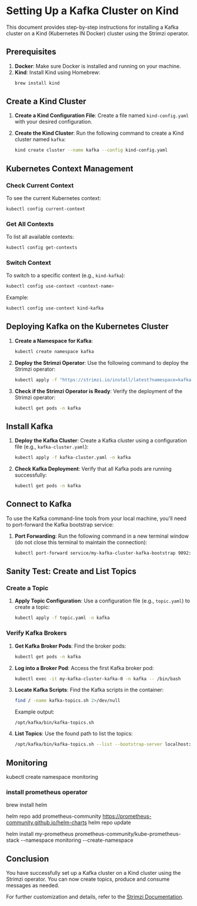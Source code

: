# Setting Up a Kafka Cluster on Kind

This document provides step-by-step instructions for installing a Kafka cluster on a Kind (Kubernetes IN Docker) cluster using the Strimzi operator.

## Prerequisites

1. **Docker**: Make sure Docker is installed and running on your machine.
2. **Kind**: Install Kind using Homebrew:
   ```bash
   brew install kind
   ```

## Create a Kind Cluster

1. **Create a Kind Configuration File**:
   Create a file named `kind-config.yaml` with your desired configuration.

2. **Create the Kind Cluster**:
   Run the following command to create a Kind cluster named `kafka`:
   ```bash
   kind create cluster --name kafka --config kind-config.yaml
   ```

## Kubernetes Context Management

### Check Current Context
To see the current Kubernetes context:
```bash
kubectl config current-context
```

### Get All Contexts
To list all available contexts:
```bash
kubectl config get-contexts
```

### Switch Context
To switch to a specific context (e.g., `kind-kafka`):
```bash
kubectl config use-context <context-name>
```
Example:
```bash
kubectl config use-context kind-kafka
```

## Deploying Kafka on the Kubernetes Cluster

1. **Create a Namespace for Kafka**:
   ```bash
   kubectl create namespace kafka
   ```

2. **Deploy the Strimzi Operator**:
   Use the following command to deploy the Strimzi operator:
   ```bash
   kubectl apply -f "https://strimzi.io/install/latest?namespace=kafka" -n kafka
   ```

3. **Check if the Strimzi Operator is Ready**:
   Verify the deployment of the Strimzi operator:
   ```bash
   kubectl get pods -n kafka
   ```

## Install Kafka

1. **Deploy the Kafka Cluster**:
   Create a Kafka cluster using a configuration file (e.g., `kafka-cluster.yaml`):
   ```bash
   kubectl apply -f kafka-cluster.yaml -n kafka
   ```

2. **Check Kafka Deployment**:
   Verify that all Kafka pods are running successfully:
   ```bash
   kubectl get pods -n kafka
   ```

## Connect to Kafka

To use the Kafka command-line tools from your local machine, you'll need to port-forward the Kafka bootstrap service:

1. **Port Forwarding**:
   Run the following command in a new terminal window (do not close this terminal to maintain the connection):
   ```bash
   kubectl port-forward service/my-kafka-cluster-kafka-bootstrap 9092:9092 -n kafka
   ```

## Sanity Test: Create and List Topics

### Create a Topic
1. **Apply Topic Configuration**:
   Use a configuration file (e.g., `topic.yaml`) to create a topic:
   ```bash
   kubectl apply -f topic.yaml -n kafka
   ```

### Verify Kafka Brokers
1. **Get Kafka Broker Pods**:
   Find the broker pods:
   ```bash
   kubectl get pods -n kafka
   ```

2. **Log into a Broker Pod**:
   Access the first Kafka broker pod:
   ```bash
   kubectl exec -it my-kafka-cluster-kafka-0 -n kafka -- /bin/bash
   ```

3. **Locate Kafka Scripts**:
   Find the Kafka scripts in the container:
   ```bash
   find / -name kafka-topics.sh 2>/dev/null
   ```

   Example output:
   ```
   /opt/kafka/bin/kafka-topics.sh
   ```

4. **List Topics**:
   Use the found path to list the topics:
   ```bash
   /opt/kafka/bin/kafka-topics.sh --list --bootstrap-server localhost:9092
   ```

## Monitoring

kubectl create namespace monitoring

### install prometheus operator
brew install helm

helm repo add prometheus-community https://prometheus-community.github.io/helm-charts
helm repo update

helm install my-prometheus prometheus-community/kube-prometheus-stack --namespace monitoring --create-namespace


## Conclusion

You have successfully set up a Kafka cluster on a Kind cluster using the Strimzi operator. You can now create topics, produce and consume messages as needed.

For further customization and details, refer to the [Strimzi Documentation](https://strimzi.io/docs/).

